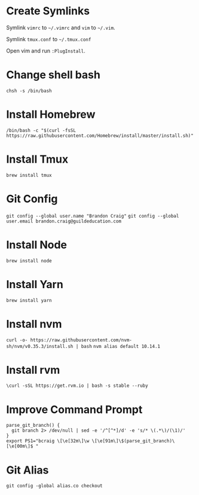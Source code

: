 # Create Symlinks

Symlink `vimrc` to `~/.vimrc` and `vim` to `~/.vim`.

Symlink `tmux.conf` to `~/.tmux.conf`

Open vim and run `:PlugInstall`.

# Change shell bash
`chsh -s /bin/bash`

# Install Homebrew

`/bin/bash -c "$(curl -fsSL
https://raw.githubusercontent.com/Homebrew/install/master/install.sh)"`

# Install Tmux

`brew install tmux`

# Git Config

`git config --global user.name "Brandon Craig"`
`git config --global user.email brandon.craig@guildeducation.com`

# Install Node

`brew install node`

# Install Yarn

`brew install yarn`

# Install nvm

`curl -o- https://raw.githubusercontent.com/nvm-sh/nvm/v0.35.3/install.sh |
bash`
`nvm alias default 10.14.1`

# Install rvm
`\curl -sSL https://get.rvm.io | bash -s stable --ruby`

# Improve Command Prompt
```
parse_git_branch() {
  git branch 2> /dev/null | sed -e '/^[^*]/d' -e 's/* \(.*\)/(\1)/'
}
export PS1="bcraig \[\e[32m\]\w \[\e[91m\]\$(parse_git_branch)\[\e[00m\]$ "
```

# Git Alias
`git config -global alias.co checkout`
